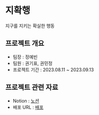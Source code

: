 # 지확행

지구를 지키는 확실한 행동

## 프로젝트 개요

- 팀장 : 정예빈
- 팀원 : 권기표, 권민정
- 프로젝트 기간 : 2023.08.11 ~ 2023.09.13

## 프로젝트 관련 자료

- Notion : [노션](https://www.notion.so/invite/06dbd24e1470b5c8b810bb7fd987b512f9583f4d)
- 배포 URL : [배포](https:)

